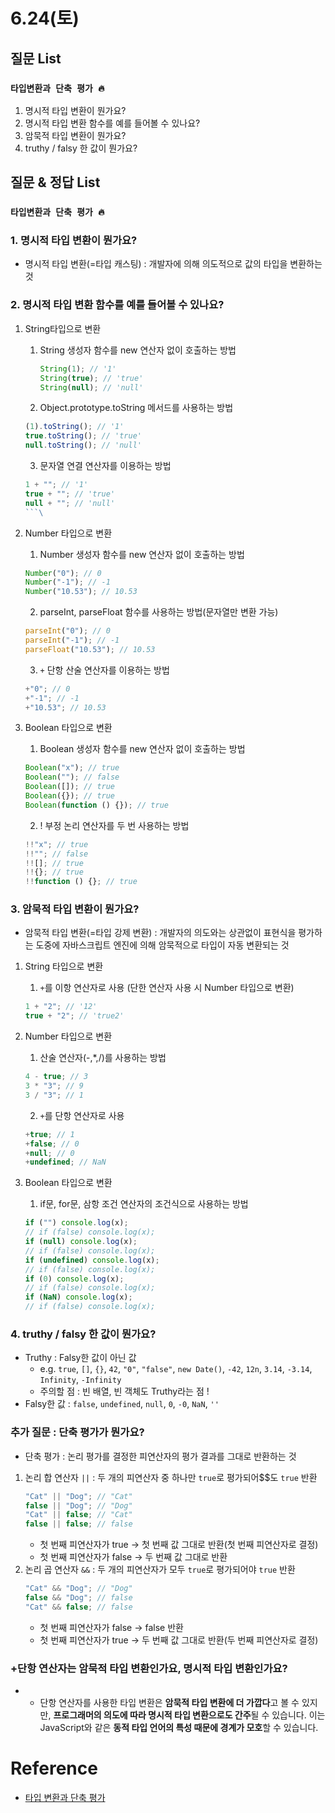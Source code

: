 # 6.24(토)

## 질문 List

### `타입변환과 단축 평가 🔥`

1. 명시적 타입 변환이 뭔가요?
2. 명시적 타입 변환 함수를 예를 들어볼 수 있나요?
3. 암묵적 타입 변환이 뭔가요?
4. truthy / falsy 한 값이 뭔가요?

## 질문 & 정답 List

### `타입변환과 단축 평가 🔥`

### 1. 명시적 타입 변환이 뭔가요?

- 명시적 타입 변환(=타입 캐스팅) : 개발자에 의해 의도적으로 값의 타입을 변환하는 것

### 2. 명시적 타입 변환 함수를 예를 들어볼 수 있나요?

1. String타입으로 변환
   1. String 생성자 함수를 new 연산자 없이 호출하는 방법
      ```js
      String(1); // '1'
      String(true); // 'true'
      String(null); // 'null'
      ```
   2. Object.prototype.toString 메서드를 사용하는 방법
   ```js
   (1).toString(); // '1'
   true.toString(); // 'true'
   null.toString(); // 'null'
   ```
   3. 문자열 연결 연산자를 이용하는 방법
   ````js
   1 + ""; // '1'
   true + ""; // 'true'
   null + ""; // 'null'
   ```\
   ````
2. Number 타입으로 변환

   1. Number 생성자 함수를 new 연산자 없이 호출하는 방법

   ```js
   Number("0"); // 0
   Number("-1"); // -1
   Number("10.53"); // 10.53
   ```

   2. parseInt, parseFloat 함수를 사용하는 방법(문자열만 변환 가능)

   ```js
   parseInt("0"); // 0
   parseInt("-1"); // -1
   parseFloat("10.53"); // 10.53
   ```

   3. `+` 단항 산술 연산자를 이용하는 방법

   ```js
   +"0"; // 0
   +"-1"; // -1
   +"10.53"; // 10.53
   ```

3. Boolean 타입으로 변환
   1. Boolean 생성자 함수를 new 연산자 없이 호출하는 방법
   ```js
   Boolean("x"); // true
   Boolean(""); // false
   Boolean([]); // true
   Boolean({}); // true
   Boolean(function () {}); // true
   ```
   2. ! 부정 논리 연산자를 두 번 사용하는 방법
   ```js
   !!"x"; // true
   !!""; // false
   !![]; // true
   !!{}; // true
   !!function () {}; // true
   ```

### 3. 암묵적 타입 변환이 뭔가요?

- 암묵적 타입 변환(=타입 강제 변환) : 개발자의 의도와는 상관없이 표현식을 평가하는 도중에 자바스크립트 엔진에 의해 암묵적으로 타입이 자동 변환되는 것

1. String 타입으로 변환

   1. `+`를 이항 연산자로 사용 (단한 연산자 사용 시 Number 타입으로 변환)

   ```js
   1 + "2"; // '12'
   true + "2"; // 'true2'
   ```

2. Number 타입으로 변환

   1. 산술 연산자(-,\*,/)를 사용하는 방법

   ```js
   4 - true; // 3
   3 * "3"; // 9
   3 / "3"; // 1
   ```

   2. `+`를 단항 연산자로 사용

   ```js
   +true; // 1
   +false; // 0
   +null; // 0
   +undefined; // NaN
   ```

3. Boolean 타입으로 변환
   1. if문, for문, 삼항 조건 연산자의 조건식으로 사용하는 방법
   ```js
   if ("") console.log(x);
   // if (false) console.log(x);
   if (null) console.log(x);
   // if (false) console.log(x);
   if (undefined) console.log(x);
   // if (false) console.log(x);
   if (0) console.log(x);
   // if (false) console.log(x);
   if (NaN) console.log(x);
   // if (false) console.log(x);
   ```

### 4. truthy / falsy 한 값이 뭔가요?

- Truthy : Falsy한 값이 아닌 값
  - e.g. `true`, `[]`, `{}`, `42`, `"0"`, `"false"`, `new Date()`, `-42`, `12n`, `3.14`, `-3.14`, `Infinity`, `-Infinity`
  - 주의할 점 : 빈 배열, 빈 객체도 Truthy라는 점 !
- Falsy한 값 : `false`, `undefined`, `null`, `0`, `-0`, `NaN`, `''`

### 추가 질문 : 단축 평가가 뭔가요?

- 단축 평가 : 논리 평가를 결정한 피연산자의 평가 결과를 그대로 반환하는 것

1. 논리 합 연산자 `||` : 두 개의 피연산자 중 하나만 `true`로 평가되어$$도 `true` 반환
   ```js
   "Cat" || "Dog"; // "Cat"
   false || "Dog"; // "Dog"
   "Cat" || false; // "Cat"
   false || false; // false
   ```
   - 첫 번째 피연산자가 true -> 첫 번째 값 그대로 반환(첫 번째 피연산자로 결정)
   - 첫 번째 피연산자가 false -> 두 번째 값 그대로 반환
2. 논리 곱 연산자 `&&` : 두 개의 피연산자가 모두 `true`로 평가되어야 `true` 반환
   ```js
   "Cat" && "Dog"; // "Dog"
   false && "Dog"; // false
   "Cat" && false; // false
   ```
   - 첫 번째 피연산자가 false -> false 반환
   - 첫 번째 피연산자가 true -> 두 번째 값 그대로 반환(두 번째 피연산자로 결정)

### +단항 연산자는 암묵적 타입 변환인가요, 명시적 타입 변환인가요?

- - 단항 연산자를 사용한 타입 변환은 **암묵적 타입 변환에 더 가깝다**고 볼 수 있지만, **프로그래머의 의도에 따라 명시적 타입 변환으로도 간주**될 수 있습니다. 이는 JavaScript와 같은 **동적 타입 언어의 특성 때문에 경계가 모호**할 수 있습니다.

# Reference

- [타입 변환과 단축 평가](https://poiemaweb.com/js-type-coercion)
